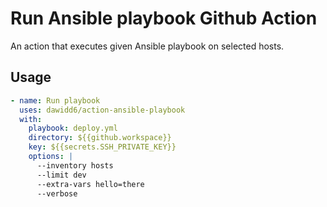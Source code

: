 # Run Ansible playbook Github Action

An action that executes given Ansible playbook on selected hosts.

## Usage

```yaml
- name: Run playbook
  uses: dawidd6/action-ansible-playbook
  with:
    playbook: deploy.yml
    directory: ${{github.workspace}}
    key: ${{secrets.SSH_PRIVATE_KEY}}
    options: |
      --inventory hosts
      --limit dev
      --extra-vars hello=there
      --verbose
```
